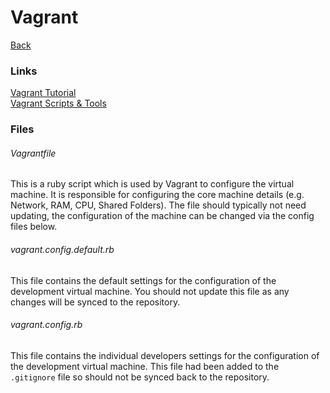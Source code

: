 # Vagrant 

[Back](README.MD)

### Links

[Vagrant Tutorial](./README_VAGRANT_TUTORIAL.MD)  
[Vagrant Scripts & Tools](./vagrant/README.MD)  

### Files

###### Vagrantfile

This is a ruby script which is used by Vagrant to configure the virtual machine. It
is responsible for configuring the core machine details (e.g. Network, RAM, CPU,
Shared Folders). The file should typically not need updating, the configuration of
the machine can be changed via the config files below.

###### vagrant.config.default.rb

This file contains the default settings for the configuration of the development virtual
machine. You should not update this file as any changes will be synced to the repository.

###### vagrant.config.rb

This file contains the individual developers settings for the configuration of the
development virtual machine. This file had been added to the `.gitignore` file so should
not be synced back to the repository. 
